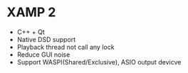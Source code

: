 # XAMP 2

- C++ + Qt
- Native DSD support
- Playback thread not call any lock
- Reduce GUI noise
- Support WASPI(Shared/Exclusive), ASIO output devicve
